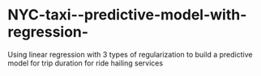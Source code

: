 # NYC-taxi--predictive-model-with-regression-
Using linear regression with 3 types of regularization to build a predictive model for trip duration for ride hailing services 
